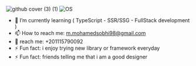 ![github cover (3) (1)](https://user-images.githubusercontent.com/63759344/197551594-aad462e1-e0d1-420c-84c2-48dd2ac902b4.png)
![OS](https://user-images.githubusercontent.com/63759344/194790347-2918d7e8-ed42-4fd1-8cff-f5d06293942d.png)



- 🌱 I’m currently learning ( TypeScript - SSR/SSG - FullStack development )
- 📫 How to reach me: m.mohamedsobhi98@gmail.com
- :iphone: reach me: +201115790092
- ⚡ Fun fact: i enjoy trying new library or framework everyday
- ⚡ Fun fact: friends telling me that i am a good designer


